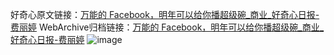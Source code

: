 好奇心原文链接：[万能的 Facebook，明年可以给你播超级碗_商业_好奇心日报-费丽婷](https://www.qdaily.com/articles/4722.html)
WebArchive归档链接：[万能的 Facebook，明年可以给你播超级碗_商业_好奇心日报-费丽婷](http://web.archive.org/web/20190623162546/https://www.qdaily.com/articles/4722.html)
![image](http://ww3.sinaimg.cn/large/007d5XDply1g3w5p9k8uij30u03dp4qp)